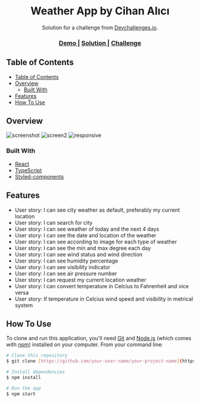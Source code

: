 <!-- Please update value in the {}  -->

<h1 align="center">Weather App by Cihan Alıcı</h1>

<div align="center">
   Solution for a challenge from  <a href="http://devchallenges.io" target="_blank">Devchallenges.io</a>.
</div>

<div align="center">
  <h3>
    <a href="https://{your-demo-link.your-domain}">
      Demo
    </a>
    <span> | </span>
    <a href="https://github.com/Deadburn/ts-weather-app">
      Solution
    </a>
    <span> | </span>
    <a href="https://devchallenges.io/challenges/mM1UIenRhK808W8qmLWv">
      Challenge
    </a>
  </h3>
</div>

<!-- TABLE OF CONTENTS -->

## Table of Contents

- [Table of Contents](#table-of-contents)
- [Overview](#overview)
  - [Built With](#built-with)
- [Features](#features)
- [How To Use](#how-to-use)


<!-- OVERVIEW -->

## Overview

![screenshot](https://user-images.githubusercontent.com/80601286/205678804-ba9f2cb4-dc32-41a6-b26a-50ce56adacb0.png)
![screen2](https://user-images.githubusercontent.com/80601286/205678914-29f2a1eb-1ae5-4435-95c0-5b04f1281422.png)
![responsive](https://user-images.githubusercontent.com/80601286/205678944-27fa2c6f-3fbf-45c0-9b42-85c904e25b32.png)





### Built With

- [React](https://reactjs.org/)
- [TypeScript](https://www.typescriptlang.org/)
- [Styled-components](https://styled-components.com/)

## Features

<!-- List the features of your application or follow the template. Don't share the figma file here :) -->

 - User story: I can see city weather as default, preferably my current location
 - User story: I can search for city
 - User story: I can see weather of today and the next 4 days
 - User story: I can see the date and location of the weather
 - User story: I can see according to image for each type of weather
 - User story: I can see the min and max degree each day
 - User story: I can see wind status and wind direction
 - User story: I can see humidity percentage
 - User story: I can see visibility indicator
 - User story: I can see air pressure number
 - User story: I can request my current location weather
 - User story: I can convert temperature in Celcius to Fahrenheit and vice versa
 - User story: If temperature in Celcius wind speed and visibility in metrical system

## How To Use

<!-- Example: -->

To clone and run this application, you'll need [Git](https://git-scm.com) and [Node.js](https://nodejs.org/en/download/) (which comes with [npm](http://npmjs.com)) installed on your computer. From your command line:

```bash
# Clone this repository
$ git clone [https://github.com/your-user-name/your-project-name](https://github.com/Deadburn/ts-weather-app)

# Install dependencies
$ npm install

# Run the app
$ npm start
```
